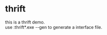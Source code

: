 # thrift
this is a thrift demo.</br>
use :thrift*.exe --gen <language> <filename> to generate a interface file.
